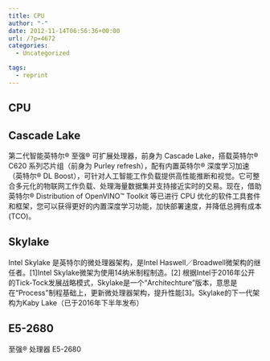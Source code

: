 ```yaml
---
title: CPU
author: "-"
date: 2012-11-14T06:56:36+00:00
url: /?p=4672
categories:
  - Uncategorized

tags:
  - reprint
---
```

## CPU

## Cascade Lake

第二代智能英特尔® 至强® 可扩展处理器，前身为 Cascade Lake，搭载英特尔® C620 系列芯片组（前身为 Purley refresh），配有内置英特尔® 深度学习加速（英特尔® DL Boost），可针对人工智能工作负载提供高性能推断和视觉。它可整合多元化的物联网工作负载、处理海量数据集并支持接近实时的交易。现在，借助英特尔® Distribution of OpenVINO™ Toolkit 等已进行 CPU 优化的软件工具套件和框架，您可以获得更好的内置深度学习功能，加快部署速度，并降低总拥有成本 (TCO)。

## Skylake

Intel Skylake 是英特尔的微处理器架构，是Intel Haswell／Broadwell微架构的继任者。[1]Intel Skylake微架为使用14纳米制程制造。[2] 根据Intel于2016年公开的Tick-Tock发展战略模式，Skylake是一个“Architechture”版本，意思是在“Process”制程基础上，更新微处理器架构，提升性能[3]。Skylake的下一代架构为Kaby Lake（已于2016年下半年发布）

## E5-2680

至强® 处理器 E5-2680
